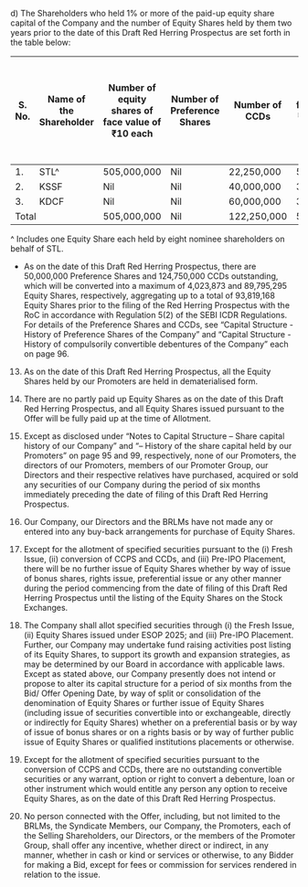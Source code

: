 d) The Shareholders who held 1% or more of the paid-up equity share capital of the Company and the number of Equity Shares held by them two years prior to the date of this Draft Red Herring Prospectus are set forth in the table below:

<table><thead><tr><th>S. No.</th><th>Name of the Shareholder</th><th>Number of equity shares of face value of ₹10 each</th><th>Number of Preference Shares</th><th>Number of CCDs</th><th>Number of Equity Shares of face value of ₹10 each on a fully diluted basis*</th><th>Percentage of the pre-Offer equity share capital (%) on a fully diluted basis</th><th>Percentage of the post-Offer equity share capital (%)</th></tr></thead><tbody><tr><td>1.</td><td>STL^</td><td>505,000,000</td><td>Nil</td><td>22,250,000</td><td>523,015,653</td><td>88.23</td><td>●</td></tr><tr><td>2.</td><td>KSSF</td><td>Nil</td><td>Nil</td><td>40,000,000</td><td>32,380,709</td><td>5.46</td><td>●</td></tr><tr><td>3.</td><td>KDCF</td><td>Nil</td><td>Nil</td><td>60,000,000</td><td>37,386,997</td><td>6.31</td><td>●</td></tr><tr><td colspan="2">Total</td><td>505,000,000</td><td>Nil</td><td>122,250,000</td><td>592,783,359</td><td>100.00</td><td>●</td></tr></tbody></table>

^ Includes one Equity Share each held by eight nominee shareholders on behalf of STL.

* As on the date of this Draft Red Herring Prospectus, there are 50,000,000 Preference Shares and 124,750,000 CCDs outstanding, which will be converted into a maximum of 4,023,873 and 89,795,295 Equity Shares, respectively, aggregating up to a total of 93,819,168 Equity Shares prior to the filing of the Red Herring Prospectus with the RoC in accordance with Regulation 5(2) of the SEBI ICDR Regulations. For details of the Preference Shares and CCDs, see “Capital Structure - History of Preference Shares of the Company” and “Capital Structure - History of compulsorily convertible debentures of the Company” each on page 96.

13. As on the date of this Draft Red Herring Prospectus, all the Equity Shares held by our Promoters are held in dematerialised form.

14. There are no partly paid up Equity Shares as on the date of this Draft Red Herring Prospectus, and all Equity Shares issued pursuant to the Offer will be fully paid up at the time of Allotment.

15. Except as disclosed under “Notes to Capital Structure – Share capital history of our Company” and “– History of the share capital held by our Promoters” on page 95 and 99, respectively, none of our Promoters, the directors of our Promoters, members of our Promoter Group, our Directors and their respective relatives have purchased, acquired or sold any securities of our Company during the period of six months immediately preceding the date of filing of this Draft Red Herring Prospectus.

16. Our Company, our Directors and the BRLMs have not made any or entered into any buy-back arrangements for purchase of Equity Shares.

17. Except for the allotment of specified securities pursuant to the (i) Fresh Issue, (ii) conversion of CCPS and CCDs, and (iii) Pre-IPO Placement, there will be no further issue of Equity Shares whether by way of issue of bonus shares, rights issue, preferential issue or any other manner during the period commencing from the date of filing of this Draft Red Herring Prospectus until the listing of the Equity Shares on the Stock Exchanges.

18. The Company shall allot specified securities through (i) the Fresh Issue, (ii) Equity Shares issued under ESOP 2025; and (iii) Pre-IPO Placement. Further, our Company may undertake fund raising activities post listing of its Equity Shares, to support its growth and expansion strategies, as may be determined by our Board in accordance with applicable laws. Except as stated above, our Company presently does not intend or propose to alter its capital structure for a period of six months from the Bid/ Offer Opening Date, by way of split or consolidation of the denomination of Equity Shares or further issue of Equity Shares (including issue of securities convertible into or exchangeable, directly or indirectly for Equity Shares) whether on a preferential basis or by way of issue of bonus shares or on a rights basis or by way of further public issue of Equity Shares or qualified institutions placements or otherwise.

19. Except for the allotment of specified securities pursuant to the conversion of CCPS and CCDs, there are no outstanding convertible securities or any warrant, option or right to convert a debenture, loan or other instrument which would entitle any person any option to receive Equity Shares, as on the date of this Draft Red Herring Prospectus.

20. No person connected with the Offer, including, but not limited to the BRLMs, the Syndicate Members, our Company, the Promoters, each of the Selling Shareholders, our Directors, or the members of the Promoter Group, shall offer any incentive, whether direct or indirect, in any manner, whether in cash or kind or services or otherwise, to any Bidder for making a Bid, except for fees or commission for services rendered in relation to the issue.